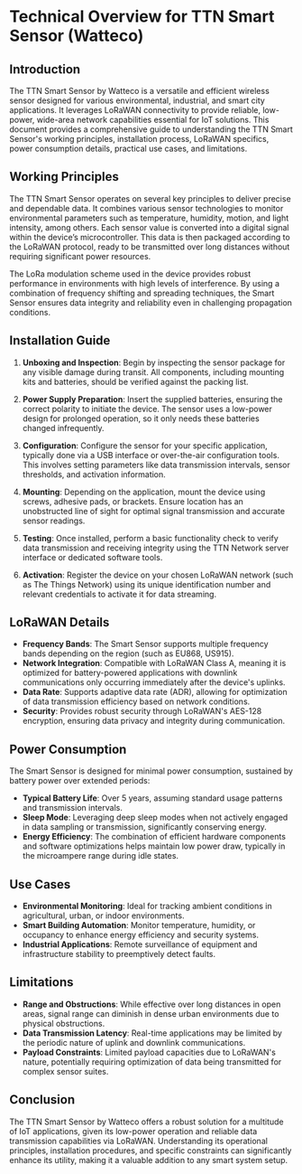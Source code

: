 # Technical Overview for TTN Smart Sensor (Watteco)

## Introduction
The TTN Smart Sensor by Watteco is a versatile and efficient wireless sensor designed for various environmental, industrial, and smart city applications. It leverages LoRaWAN connectivity to provide reliable, low-power, wide-area network capabilities essential for IoT solutions. This document provides a comprehensive guide to understanding the TTN Smart Sensor's working principles, installation process, LoRaWAN specifics, power consumption details, practical use cases, and limitations.

## Working Principles
The TTN Smart Sensor operates on several key principles to deliver precise and dependable data. It combines various sensor technologies to monitor environmental parameters such as temperature, humidity, motion, and light intensity, among others. Each sensor value is converted into a digital signal within the device’s microcontroller. This data is then packaged according to the LoRaWAN protocol, ready to be transmitted over long distances without requiring significant power resources.

The LoRa modulation scheme used in the device provides robust performance in environments with high levels of interference. By using a combination of frequency shifting and spreading techniques, the Smart Sensor ensures data integrity and reliability even in challenging propagation conditions.

## Installation Guide
1. **Unboxing and Inspection**: Begin by inspecting the sensor package for any visible damage during transit. All components, including mounting kits and batteries, should be verified against the packing list.

2. **Power Supply Preparation**: Insert the supplied batteries, ensuring the correct polarity to initiate the device. The sensor uses a low-power design for prolonged operation, so it only needs these batteries changed infrequently.

3. **Configuration**: Configure the sensor for your specific application, typically done via a USB interface or over-the-air configuration tools. This involves setting parameters like data transmission intervals, sensor thresholds, and activation information.

4. **Mounting**: Depending on the application, mount the device using screws, adhesive pads, or brackets. Ensure location has an unobstructed line of sight for optimal signal transmission and accurate sensor readings.

5. **Testing**: Once installed, perform a basic functionality check to verify data transmission and receiving integrity using the TTN Network server interface or dedicated software tools.

6. **Activation**: Register the device on your chosen LoRaWAN network (such as The Things Network) using its unique identification number and relevant credentials to activate it for data streaming.

## LoRaWAN Details
- **Frequency Bands**: The Smart Sensor supports multiple frequency bands depending on the region (such as EU868, US915).
- **Network Integration**: Compatible with LoRaWAN Class A, meaning it is optimized for battery-powered applications with downlink communications only occurring immediately after the device's uplinks.
- **Data Rate**: Supports adaptive data rate (ADR), allowing for optimization of data transmission efficiency based on network conditions.
- **Security**: Provides robust security through LoRaWAN's AES-128 encryption, ensuring data privacy and integrity during communication.

## Power Consumption
The Smart Sensor is designed for minimal power consumption, sustained by battery power over extended periods:
- **Typical Battery Life**: Over 5 years, assuming standard usage patterns and transmission intervals.
- **Sleep Mode**: Leveraging deep sleep modes when not actively engaged in data sampling or transmission, significantly conserving energy.
- **Energy Efficiency**: The combination of efficient hardware components and software optimizations helps maintain low power draw, typically in the microampere range during idle states.

## Use Cases
- **Environmental Monitoring**: Ideal for tracking ambient conditions in agricultural, urban, or indoor environments.
- **Smart Building Automation**: Monitor temperature, humidity, or occupancy to enhance energy efficiency and security systems.
- **Industrial Applications**: Remote surveillance of equipment and infrastructure stability to preemptively detect faults.

## Limitations
- **Range and Obstructions**: While effective over long distances in open areas, signal range can diminish in dense urban environments due to physical obstructions.
- **Data Transmission Latency**: Real-time applications may be limited by the periodic nature of uplink and downlink communications.
- **Payload Constraints**: Limited payload capacities due to LoRaWAN's nature, potentially requiring optimization of data being transmitted for complex sensor suites.

## Conclusion
The TTN Smart Sensor by Watteco offers a robust solution for a multitude of IoT applications, given its low-power operation and reliable data transmission capabilities via LoRaWAN. Understanding its operational principles, installation procedures, and specific constraints can significantly enhance its utility, making it a valuable addition to any smart system setup.
